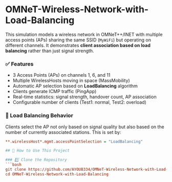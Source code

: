 # OMNeT-Wireless-Network-with-Load-Balancing
This simulation models a wireless network in OMNeT++/INET with multiple access points (APs) sharing the same SSID (`MyWiFi`) but operating on different channels. It demonstrates **client association based on load balancing** rather than just signal strength.

### ✅ Features
- 3 Access Points (APs) on channels 1, 6, and 11
- Multiple WirelessHosts moving in space (MassMobility)
- Automatic AP selection based on **LoadBalancing** algorithm
- Clients generate ICMP traffic (PingApp)
- Real-time statistics: signal strength, handover count, AP association
- Configurable number of clients (Test1: normal, Test2: overload)

### 🔄 Load Balancing Behavior
Clients select the AP not only based on signal quality but also based on the number of currently associated stations. This is set by:

```ini
**.wirelessHost*.mgmt.accessPointSelection = "LoadBalancing"

## 🧪 How to Use This Project

### 1️⃣ Clone the Repository
```bash
git clone https://github.com/AYOUB334/OMNeT-Wireless-Network-with-Load-Balancing.git
cd OMNeT-Wireless-Network-with-Load-Balancing
